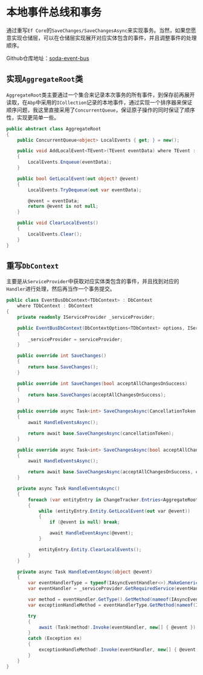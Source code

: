 # 本地事件总线和事务

通过重写`Ef Core`的`SaveChanges/SaveChangesAsync`来实现事务。当然，如果您愿意实现仓储层，可以在仓储层实现展开对应实体包含的事件，并且调整事件的处理顺序。

Github仓库地址：[soda-event-bus](https://github.com/DonPangPang/soda-event-bus)

## 实现`AggregateRoot`类

`AggregateRoot`类主要通过一个集合来记录本次事务的所有事件，到保存前再展开读取，在`Abp`中采用的`ICollection`记录的本地事件，通过实现一个排序器来保证顺序问题，我这里直接采用了`ConcurrentQueue`，保证原子操作的同时保证了顺序性，实现更简单一些。

```C#
public abstract class AggregateRoot
{
    public ConcurrentQueue<object> LocalEvents { get; } = new();

    public void AddLocalEvent<TEvent>(TEvent eventData) where TEvent : IEvent
    {
        LocalEvents.Enqueue(eventData);
    }

    public bool GetLocalEvent(out object? @event)
    {
        LocalEvents.TryDequeue(out var eventData);

        @event = eventData;
        return @event is not null;
    }

    public void ClearLocalEvents()
    {
        LocalEvents.Clear();
    }
}
```

## 重写`DbContext`

主要是从`ServiceProvider`中获取对应实体类包含的事件，并且找到对应的`Handler`进行处理，然后再当作一个事务提交。

```C#
public class EventBusDbContext<TDbContext> : DbContext
    where TDbContext : DbContext
{
    private readonly IServiceProvider _serviceProvider;

    public EventBusDbContext(DbContextOptions<TDbContext> options, IServiceProvider serviceProvider) : base(options)
    {
        _serviceProvider = serviceProvider;
    }

    public override int SaveChanges()
    {
        return base.SaveChanges();
    }

    public override int SaveChanges(bool acceptAllChangesOnSuccess)
    {
        return base.SaveChanges(acceptAllChangesOnSuccess);
    }

    public override async Task<int> SaveChangesAsync(CancellationToken cancellationToken = default)
    {
        await HandleEventsAsync();

        return await base.SaveChangesAsync(cancellationToken);
    }

    public override async Task<int> SaveChangesAsync(bool acceptAllChangesOnSuccess, CancellationToken cancellationToken = default)
    {
        await HandleEventsAsync();

        return await base.SaveChangesAsync(acceptAllChangesOnSuccess, cancellationToken);
    }

    private async Task HandleEventsAsync()
    {
        foreach (var entityEntry in ChangeTracker.Entries<AggregateRoot>())
        {
            while (entityEntry.Entity.GetLocalEvent(out var @event))
            {
                if (@event is null) break;

                await HandleEventAsync(@event);
            }

            entityEntry.Entity.ClearLocalEvents();
        }
    }

    private async Task HandleEventAsync(object @event)
    {
        var eventHandlerType = typeof(IAsyncEventHandler<>).MakeGenericType(@event.GetType());
        var eventHandler = _serviceProvider.GetRequiredService(eventHandlerType);

        var method = eventHandler.GetType().GetMethod(nameof(IAsyncEventHandler<IEvent>.HandleAsync));
        var exceptionHandleMethod = eventHandlerType.GetMethod(nameof(IAsyncEventHandler<IEvent>.HandleException));

        try
        {
            await (Task)method!.Invoke(eventHandler, new[] { @event })!;
        }
        catch (Exception ex)
        {
            exceptionHandleMethod!.Invoke(eventHandler, new[] { @event, ex });
        }
    }
}
```
